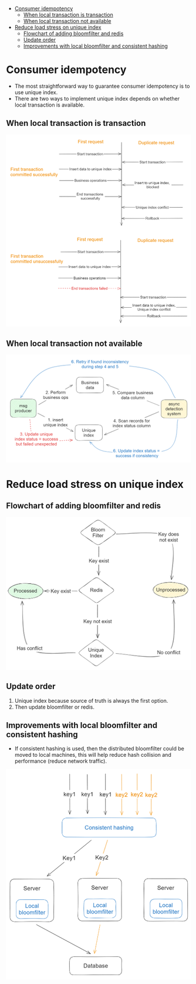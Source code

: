 - [Consumer idempotency](#consumer-idempotency)
  - [When local transaction is transaction](#when-local-transaction-is-transaction)
  - [When local transaction not available](#when-local-transaction-not-available)
- [Reduce load stress on unique index](#reduce-load-stress-on-unique-index)
  - [Flowchart of adding bloomfilter and redis](#flowchart-of-adding-bloomfilter-and-redis)
  - [Update order](#update-order)
  - [Improvements with local bloomfilter and consistent hashing](#improvements-with-local-bloomfilter-and-consistent-hashing)

# Consumer idempotency
* The most straightforward way to guarantee consumer idempotency is to use unique index. 
* There are two ways to implement unique index depends on whether local transaction is available. 

## When local transaction is transaction

![](../.gitbook/assets/messageQueue_consumerIdempotency_uniqueIndex.png)

## When local transaction not available

![](../.gitbook/assets/messageQueue_consumerIdempotency_uniqueIndex_asyncDetection.png)

# Reduce load stress on unique index
## Flowchart of adding bloomfilter and redis 

![](../.gitbook/assets/messageQueue_consumerIdempotency.png)

## Update order
1. Unique index because source of truth is always the first option.
2. Then update bloomfilter or redis. 

## Improvements with local bloomfilter and consistent hashing
* If consistent hashing is used, then the distributed bloomfilter could be moved to local machines, this will help reduce hash collision and performance (reduce network traffic).

![](../.gitbook/assets/messageQueue_localbloomfilter.png)
